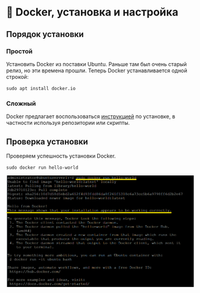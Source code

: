 # 🐋 Docker, установка и настройка

## Порядок установки 
### Простой
Установить Docker из поставки Ubuntu. Раньше там был очень старый релиз, но эти времена прошли. Теперь Docker устанавливается одной строкой:
```
sudo apt install docker.io
```

### Сложный
Docker предлагает воспользоваться [инструкцией](https://docs.docker.com/engine/install/ubuntu/) по установке, в частности используя репозитории или скрипты.

## Проверка установки
Проверяем успешность установки Docker.
```
sudo docker run hello-world
```

![Проверка установки Docker](images/docker-hello-world.png)